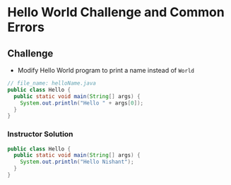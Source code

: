 # Hello World Challenge and Common Errors

## Challenge

- Modify Hello World program to print a name instead of `World`

```java
// file_name: helloName.java
public class Hello {
  public static void main(String[] args) {
    System.out.println("Hello " + args[0]);
  }
}
```

### Instructor Solution

```java
public class Hello {
  public static void main(String[] args) {
    System.out.println("Hello Nishant");
  }
}
```
